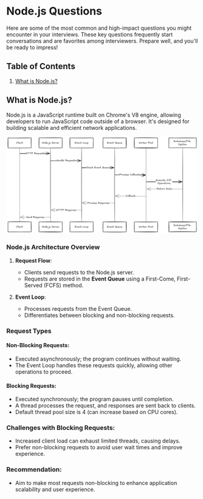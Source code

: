 # Node.js Questions

Here are some of the most common and high-impact questions you might encounter in your interviews. These key questions frequently start conversations and are favorites among interviewers. Prepare well, and you'll be ready to impress!



## Table of Contents

1. [What is Node.js?](#what-is-node.js)


## What is Node.js?

Node.js is a JavaScript runtime built on Chrome's V8 engine, allowing developers to run JavaScript code outside of a browser. It's designed for building scalable and efficient network applications.

![Node.js Architecture](../assets/nodejs-architecture.png "Node.js architecture")

### Node.js Architecture Overview

1. **Request Flow**:
   - Clients send requests to the Node.js server.
   - Requests are stored in the **Event Queue** using a First-Come, First-Served (FCFS) method.

2. **Event Loop**:
   - Processes requests from the Event Queue.
   - Differentiates between blocking and non-blocking requests.

### Request Types

#### Non-Blocking Requests:
- Executed asynchronously; the program continues without waiting.
- The Event Loop handles these requests quickly, allowing other operations to proceed.

#### Blocking Requests:
- Executed synchronously; the program pauses until completion.
- A thread processes the request, and responses are sent back to clients.
- Default thread pool size is 4 (can increase based on CPU cores).

### Challenges with Blocking Requests:
- Increased client load can exhaust limited threads, causing delays.
- Prefer non-blocking requests to avoid user wait times and improve experience.

### Recommendation:
- Aim to make most requests non-blocking to enhance application scalability and user experience.
